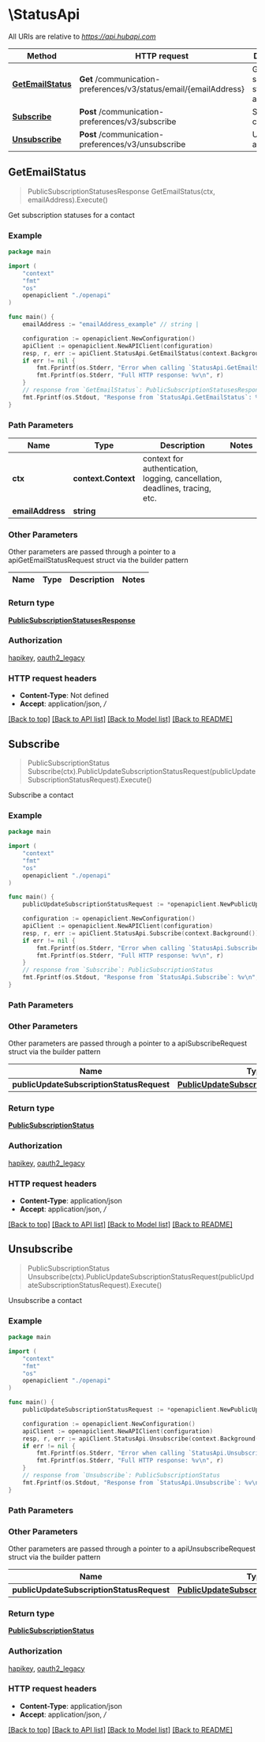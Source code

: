 # \StatusApi

All URIs are relative to *https://api.hubapi.com*

Method | HTTP request | Description
------------- | ------------- | -------------
[**GetEmailStatus**](StatusApi.md#GetEmailStatus) | **Get** /communication-preferences/v3/status/email/{emailAddress} | Get subscription statuses for a contact
[**Subscribe**](StatusApi.md#Subscribe) | **Post** /communication-preferences/v3/subscribe | Subscribe a contact
[**Unsubscribe**](StatusApi.md#Unsubscribe) | **Post** /communication-preferences/v3/unsubscribe | Unsubscribe a contact



## GetEmailStatus

> PublicSubscriptionStatusesResponse GetEmailStatus(ctx, emailAddress).Execute()

Get subscription statuses for a contact



### Example

```go
package main

import (
    "context"
    "fmt"
    "os"
    openapiclient "./openapi"
)

func main() {
    emailAddress := "emailAddress_example" // string | 

    configuration := openapiclient.NewConfiguration()
    apiClient := openapiclient.NewAPIClient(configuration)
    resp, r, err := apiClient.StatusApi.GetEmailStatus(context.Background(), emailAddress).Execute()
    if err != nil {
        fmt.Fprintf(os.Stderr, "Error when calling `StatusApi.GetEmailStatus``: %v\n", err)
        fmt.Fprintf(os.Stderr, "Full HTTP response: %v\n", r)
    }
    // response from `GetEmailStatus`: PublicSubscriptionStatusesResponse
    fmt.Fprintf(os.Stdout, "Response from `StatusApi.GetEmailStatus`: %v\n", resp)
}
```

### Path Parameters


Name | Type | Description  | Notes
------------- | ------------- | ------------- | -------------
**ctx** | **context.Context** | context for authentication, logging, cancellation, deadlines, tracing, etc.
**emailAddress** | **string** |  | 

### Other Parameters

Other parameters are passed through a pointer to a apiGetEmailStatusRequest struct via the builder pattern


Name | Type | Description  | Notes
------------- | ------------- | ------------- | -------------


### Return type

[**PublicSubscriptionStatusesResponse**](PublicSubscriptionStatusesResponse.md)

### Authorization

[hapikey](../README.md#hapikey), [oauth2_legacy](../README.md#oauth2_legacy)

### HTTP request headers

- **Content-Type**: Not defined
- **Accept**: application/json, */*

[[Back to top]](#) [[Back to API list]](../README.md#documentation-for-api-endpoints)
[[Back to Model list]](../README.md#documentation-for-models)
[[Back to README]](../README.md)


## Subscribe

> PublicSubscriptionStatus Subscribe(ctx).PublicUpdateSubscriptionStatusRequest(publicUpdateSubscriptionStatusRequest).Execute()

Subscribe a contact



### Example

```go
package main

import (
    "context"
    "fmt"
    "os"
    openapiclient "./openapi"
)

func main() {
    publicUpdateSubscriptionStatusRequest := *openapiclient.NewPublicUpdateSubscriptionStatusRequest("EmailAddress_example", "SubscriptionId_example") // PublicUpdateSubscriptionStatusRequest | 

    configuration := openapiclient.NewConfiguration()
    apiClient := openapiclient.NewAPIClient(configuration)
    resp, r, err := apiClient.StatusApi.Subscribe(context.Background()).PublicUpdateSubscriptionStatusRequest(publicUpdateSubscriptionStatusRequest).Execute()
    if err != nil {
        fmt.Fprintf(os.Stderr, "Error when calling `StatusApi.Subscribe``: %v\n", err)
        fmt.Fprintf(os.Stderr, "Full HTTP response: %v\n", r)
    }
    // response from `Subscribe`: PublicSubscriptionStatus
    fmt.Fprintf(os.Stdout, "Response from `StatusApi.Subscribe`: %v\n", resp)
}
```

### Path Parameters



### Other Parameters

Other parameters are passed through a pointer to a apiSubscribeRequest struct via the builder pattern


Name | Type | Description  | Notes
------------- | ------------- | ------------- | -------------
 **publicUpdateSubscriptionStatusRequest** | [**PublicUpdateSubscriptionStatusRequest**](PublicUpdateSubscriptionStatusRequest.md) |  | 

### Return type

[**PublicSubscriptionStatus**](PublicSubscriptionStatus.md)

### Authorization

[hapikey](../README.md#hapikey), [oauth2_legacy](../README.md#oauth2_legacy)

### HTTP request headers

- **Content-Type**: application/json
- **Accept**: application/json, */*

[[Back to top]](#) [[Back to API list]](../README.md#documentation-for-api-endpoints)
[[Back to Model list]](../README.md#documentation-for-models)
[[Back to README]](../README.md)


## Unsubscribe

> PublicSubscriptionStatus Unsubscribe(ctx).PublicUpdateSubscriptionStatusRequest(publicUpdateSubscriptionStatusRequest).Execute()

Unsubscribe a contact



### Example

```go
package main

import (
    "context"
    "fmt"
    "os"
    openapiclient "./openapi"
)

func main() {
    publicUpdateSubscriptionStatusRequest := *openapiclient.NewPublicUpdateSubscriptionStatusRequest("EmailAddress_example", "SubscriptionId_example") // PublicUpdateSubscriptionStatusRequest | 

    configuration := openapiclient.NewConfiguration()
    apiClient := openapiclient.NewAPIClient(configuration)
    resp, r, err := apiClient.StatusApi.Unsubscribe(context.Background()).PublicUpdateSubscriptionStatusRequest(publicUpdateSubscriptionStatusRequest).Execute()
    if err != nil {
        fmt.Fprintf(os.Stderr, "Error when calling `StatusApi.Unsubscribe``: %v\n", err)
        fmt.Fprintf(os.Stderr, "Full HTTP response: %v\n", r)
    }
    // response from `Unsubscribe`: PublicSubscriptionStatus
    fmt.Fprintf(os.Stdout, "Response from `StatusApi.Unsubscribe`: %v\n", resp)
}
```

### Path Parameters



### Other Parameters

Other parameters are passed through a pointer to a apiUnsubscribeRequest struct via the builder pattern


Name | Type | Description  | Notes
------------- | ------------- | ------------- | -------------
 **publicUpdateSubscriptionStatusRequest** | [**PublicUpdateSubscriptionStatusRequest**](PublicUpdateSubscriptionStatusRequest.md) |  | 

### Return type

[**PublicSubscriptionStatus**](PublicSubscriptionStatus.md)

### Authorization

[hapikey](../README.md#hapikey), [oauth2_legacy](../README.md#oauth2_legacy)

### HTTP request headers

- **Content-Type**: application/json
- **Accept**: application/json, */*

[[Back to top]](#) [[Back to API list]](../README.md#documentation-for-api-endpoints)
[[Back to Model list]](../README.md#documentation-for-models)
[[Back to README]](../README.md)

